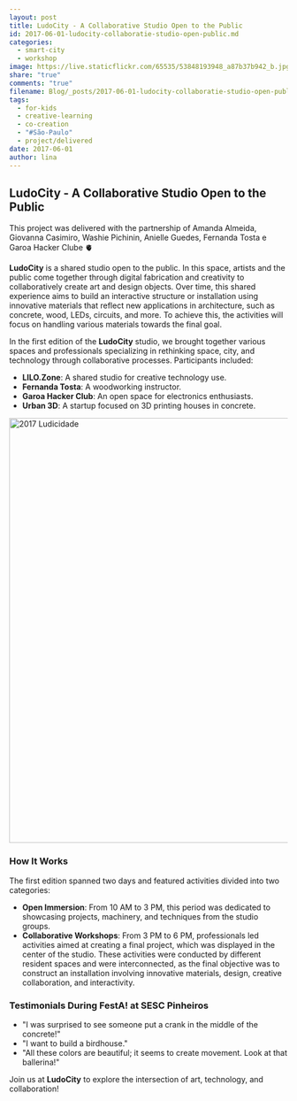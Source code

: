 ```yaml
---
layout: post
title: LudoCity - A Collaborative Studio Open to the Public
id: 2017-06-01-ludocity-collaboratie-studio-open-public.md
categories:
  - smart-city
  - workshop
image: https://live.staticflickr.com/65535/53848193948_a87b37b942_b.jpg
share: "true"
comments: "true"
filename: Blog/_posts/2017-06-01-ludocity-collaboratie-studio-open-public.md
tags:
  - for-kids
  - creative-learning
  - co-creation
  - "#São-Paulo"
  - project/delivered
date: 2017-06-01
author: lina
---
```

## LudoCity - A Collaborative Studio Open to the Public

This project was delivered with the partnership of Amanda Almeida, Giovanna Casimiro, Washie Pichinin, Anielle Guedes, Fernanda Tosta e Garoa Hacker Clube 🫀

**LudoCity** is a shared studio open to the public. In this space, artists and the public come together through digital fabrication and creativity to collaboratively create art and design objects. Over time, this shared experience aims to build an interactive structure or installation using innovative materials that reflect new applications in architecture, such as concrete, wood, LEDs, circuits, and more. To achieve this, the activities will focus on handling various materials towards the final goal.

In the first edition of the **LudoCity** studio, we brought together various spaces and professionals specializing in rethinking space, city, and technology through collaborative processes. Participants included:

- **LILO.Zone**: A shared studio for creative technology use.
- **Fernanda Tosta**: A woodworking instructor.
- **Garoa Hacker Club**: An open space for electronics enthusiasts.
- **Urban 3D**: A startup focused on 3D printing houses in concrete.

<a data-flickr-embed="true" href="https://www.flickr.com/photos/200845412@N02/albums/72177720318676746" title="2017 Ludicidade"><img src="https://live.staticflickr.com/65535/53848193948_a87b37b942_b.jpg" width="1024" height="768" alt="2017 Ludicidade"/></a><script async src="//embedr.flickr.com/assets/client-code.js" charset="utf-8"></script>

### How It Works

The first edition spanned two days and featured activities divided into two categories:

- **Open Immersion**: From 10 AM to 3 PM, this period was dedicated to showcasing projects, machinery, and techniques from the studio groups.
- **Collaborative Workshops**: From 3 PM to 6 PM, professionals led activities aimed at creating a final project, which was displayed in the center of the studio. These activities were conducted by different resident spaces and were interconnected, as the final objective was to construct an installation involving innovative materials, design, creative collaboration, and interactivity.

### Testimonials During FestA! at SESC Pinheiros

- "I was surprised to see someone put a crank in the middle of the concrete!"
- "I want to build a birdhouse."
- "All these colors are beautiful; it seems to create movement. Look at that ballerina!"

Join us at **LudoCity** to explore the intersection of art, technology, and collaboration!
